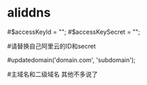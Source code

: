 # aliddns
#$accessKeyId = "";
#$accessKeySecret = "";
 
#请替换自己阿里云的ID和secret

#updatedomain('domain.com', 'subdomain');

#主域名和二级域名 其他不多说了
